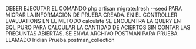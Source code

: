 DEBER EJECUTAR EL COMANDO php artisan migrate:fresh --seed PARA MIGRAR LA INFORMACION DE PRUEBA CREADA.
EN EL CONTROLLER EVALUATIONS EN EL METODO calculate SE ENCUENTRA LA QUERY EN SQL PURO PARA CALCULAR LA CANTIDAD DE ACIERTOS SIN CONTAR LAS PREGUNTAS ABIERTAS.
SE ENVIA ARCHIVO POSTMAN PARA PRUEBA LLAMADO Iridian Prueba.postman_collection

